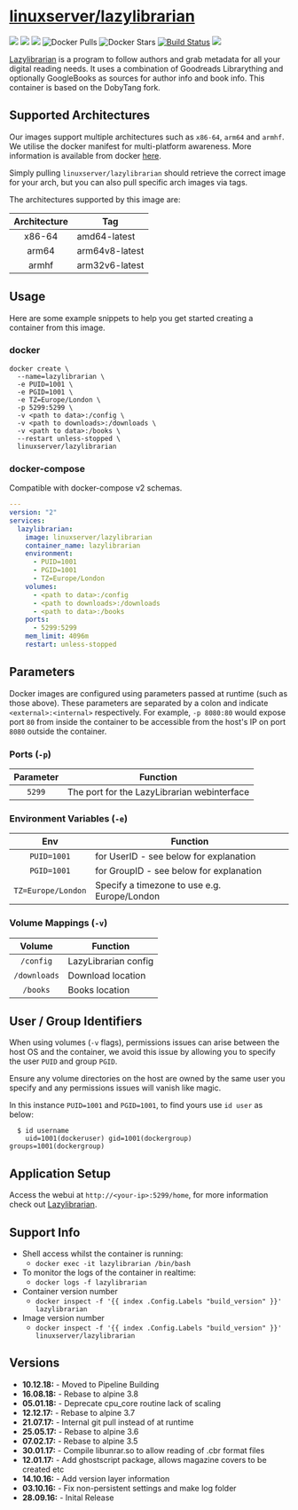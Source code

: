 # [linuxserver/lazylibrarian](https://github.com/linuxserver/docker-lazylibrarian)

[![](https://img.shields.io/discord/354974912613449730.svg?logo=discord&label=LSIO%20Discord&style=flat-square)](https://discord.gg/YWrKVTn)
[![](https://images.microbadger.com/badges/version/linuxserver/lazylibrarian.svg)](https://microbadger.com/images/linuxserver/lazylibrarian "Get your own version badge on microbadger.com")
[![](https://images.microbadger.com/badges/image/linuxserver/lazylibrarian.svg)](https://microbadger.com/images/linuxserver/lazylibrarian "Get your own version badge on microbadger.com")
![Docker Pulls](https://img.shields.io/docker/pulls/linuxserver/lazylibrarian.svg)
![Docker Stars](https://img.shields.io/docker/stars/linuxserver/lazylibrarian.svg)
[![Build Status](https://ci.linuxserver.io/buildStatus/icon?job=Docker-Pipeline-Builders/docker-lazylibrarian/master)](https://ci.linuxserver.io/job/Docker-Pipeline-Builders/job/docker-lazylibrarian/job/master/)
[![](https://lsio-ci.ams3.digitaloceanspaces.com/linuxserver/lazylibrarian/latest/badge.svg)](https://lsio-ci.ams3.digitaloceanspaces.com/linuxserver/lazylibrarian/latest/index.html)

[Lazylibrarian](https://github.com/DobyTang/LazyLibrarian) is a program to follow authors and grab metadata for all your digital reading needs. It uses a combination of Goodreads Librarything and optionally GoogleBooks as sources for author info and book info.  This container is based on the DobyTang fork.


## Supported Architectures

Our images support multiple architectures such as `x86-64`, `arm64` and `armhf`. We utilise the docker manifest for multi-platform awareness. More information is available from docker [here](https://github.com/docker/distribution/blob/master/docs/spec/manifest-v2-2.md#manifest-list). 

Simply pulling `linuxserver/lazylibrarian` should retrieve the correct image for your arch, but you can also pull specific arch images via tags.

The architectures supported by this image are:

| Architecture | Tag |
| :----: | --- |
| x86-64 | amd64-latest |
| arm64 | arm64v8-latest |
| armhf | arm32v6-latest |


## Usage

Here are some example snippets to help you get started creating a container from this image.

### docker

```
docker create \
  --name=lazylibrarian \
  -e PUID=1001 \
  -e PGID=1001 \
  -e TZ=Europe/London \
  -p 5299:5299 \
  -v <path to data>:/config \
  -v <path to downloads>:/downloads \
  -v <path to data>:/books \
  --restart unless-stopped \
  linuxserver/lazylibrarian
```


### docker-compose

Compatible with docker-compose v2 schemas.

```yaml
---
version: "2"
services:
  lazylibrarian:
    image: linuxserver/lazylibrarian
    container_name: lazylibrarian
    environment:
      - PUID=1001
      - PGID=1001
      - TZ=Europe/London
    volumes:
      - <path to data>:/config
      - <path to downloads>:/downloads
      - <path to data>:/books
    ports:
      - 5299:5299
    mem_limit: 4096m
    restart: unless-stopped
```

## Parameters

Docker images are configured using parameters passed at runtime (such as those above). These parameters are separated by a colon and indicate `<external>:<internal>` respectively. For example, `-p 8080:80` would expose port `80` from inside the container to be accessible from the host's IP on port `8080` outside the container.

### Ports (`-p`)

| Parameter | Function |
| :----: | --- |
| `5299` | The port for the LazyLibrarian webinterface |


### Environment Variables (`-e`)

| Env | Function |
| :----: | --- |
| `PUID=1001` | for UserID - see below for explanation |
| `PGID=1001` | for GroupID - see below for explanation |
| `TZ=Europe/London` | Specify a timezone to use e.g. Europe/London |

### Volume Mappings (`-v`)

| Volume | Function |
| :----: | --- |
| `/config` | LazyLibrarian config |
| `/downloads` | Download location |
| `/books` | Books location |



## User / Group Identifiers

When using volumes (`-v` flags), permissions issues can arise between the host OS and the container, we avoid this issue by allowing you to specify the user `PUID` and group `PGID`.

Ensure any volume directories on the host are owned by the same user you specify and any permissions issues will vanish like magic.

In this instance `PUID=1001` and `PGID=1001`, to find yours use `id user` as below:

```
  $ id username
    uid=1001(dockeruser) gid=1001(dockergroup) groups=1001(dockergroup)
```

## Application Setup

Access the webui at `http://<your-ip>:5299/home`, for more information check out [Lazylibrarian](https://github.com/DobyTang/LazyLibrarian).



## Support Info

* Shell access whilst the container is running: 
  * `docker exec -it lazylibrarian /bin/bash`
* To monitor the logs of the container in realtime: 
  * `docker logs -f lazylibrarian`
* Container version number 
  * `docker inspect -f '{{ index .Config.Labels "build_version" }}' lazylibrarian`
* Image version number
  * `docker inspect -f '{{ index .Config.Labels "build_version" }}' linuxserver/lazylibrarian`

## Versions

* **10.12.18:** - Moved to Pipeline Building
* **16.08.18:** - Rebase to alpine 3.8
* **05.01.18:** - Deprecate cpu_core routine lack of scaling
* **12.12.17:** - Rebase to alpine 3.7
* **21.07.17:** - Internal git pull instead of at runtime
* **25.05.17:** - Rebase to alpine 3.6
* **07.02.17:** - Rebase to alpine 3.5
* **30.01.17:** - Compile libunrar.so to allow reading of .cbr format files
* **12.01.17:** - Add ghostscript package, allows magazine covers to be created etc
* **14.10.16:** - Add version layer information
* **03.10.16:** - Fix non-persistent settings and make log folder
* **28.09.16:** - Inital Release
